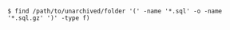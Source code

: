 <!-- usedin: [ _includes/_inlines/AddOns/common/database-backups/database-backups_postgresql.md] -->

```

$ find /path/to/unarchived/folder '(' -name '*.sql' -o -name '*.sql.gz' ')' -type f) 

```

